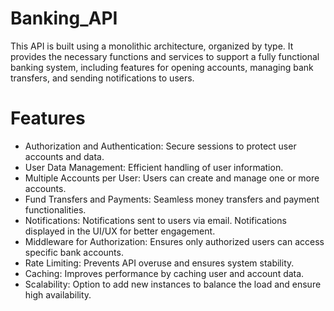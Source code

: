 # Banking_API
This API is built using a monolithic architecture, organized by type. It provides the necessary functions and services to support a fully functional banking system, including features for opening accounts, managing bank transfers, and sending notifications to users.

# **Features**
 - Authorization and Authentication: Secure sessions to protect user accounts and data.
 - User Data Management: Efficient handling of user information.
 - Multiple Accounts per User: Users can create and manage one or more accounts.
 - Fund Transfers and Payments: Seamless money transfers and payment functionalities.
 - Notifications:
      Notifications sent to users via email.
      Notifications displayed in the UI/UX for better engagement.
 - Middleware for Authorization: Ensures only authorized users can access specific bank accounts.
 - Rate Limiting: Prevents API overuse and ensures system stability.
 - Caching: Improves performance by caching user and account data.
 - Scalability: Option to add new instances to balance the load and ensure high availability.



